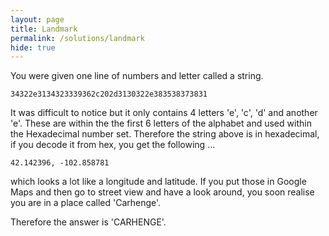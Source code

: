 ```yaml
---
layout: page
title: Landmark
permalink: /solutions/landmark
hide: true
---
```


You were given one line of numbers and letter called a string. 

`34322e3134323339362c202d3130322e383538373831`

It was difficult to notice but it only contains 4 letters 'e', 'c', 'd' and another 'e'. These are within the the first 6 letters of the alphabet and used within the Hexadecimal number set. Therefore the string above is in hexadecimal, if you decode it from hex, you get the following ...

`42.142396, -102.858781`

which looks a lot like a longitude and latitude. If you put those in Google Maps and then go to street view and have a look around, you soon realise you are in a place called 'Carhenge'. 

Therefore the answer is 'CARHENGE'.